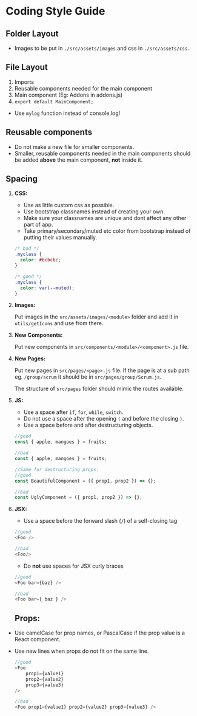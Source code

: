 # Coding Style Guide

## Folder Layout

- Images to be put in `./src/assets/images` and css in `./src/assets/css`.

## File Layout

1. Imports
2. Reusable components needed for the main component
3. Main component (Eg: Addons in addons.js)
4. `export default MainComponent;`

- Use `mylog` function instead of console.log!

## Reusable components

- Do not make a new file for smaller components.
- Smaller, reusable components needed in the main components should be added **above** the main component, **not** inside it.

## Spacing

1. **CSS:**

   - Use as little custom css as possible.
   - Use bootstrap classnames instead of creating your own.
   - Make sure your classnames are unique and dont affect any other part of app.
   - Take primary/secondary/muted etc color from bootstrap instead of putting their values manually.

   ```css
   /* bad */
   .myclass {
     color: #bcbcbc;
   }

   /* good */
   .myclass {
     color: var(--muted);
   }
   ```

2. **Images:**

   Put images in the `src/assets/images/<module>` folder and add it in `utils/getIcons` and use from there.

3. **New Components:**

   Put new components in `src/components/<module>/<component>.js` file.

4. **New Pages:**

   Put new pages in `src/pages/<page>.js` file. If the page is at a sub path eg. `/group/scrum` it should be in `src/pages/group/Scrum.js`.

   The structure of `src/pages` folder should mimic the routes available.

5. **JS:**

   - Use a space after `if`, `for`, `while`, `switch`.
   - Do not use a space after the opening `(` and before the closing `)`.
   - Use a space before and after destructuring objects.

   ```js
   //good
   const { apple, mangoes } = fruits;

   //bad
   const { apple, mangoes } = fruits;

   //Same for destructuring props:
   //good
   const BeautifulComponent = ({ prop1, prop2 }) => {};

   //bad
   const UglyComponent = ({ prop1, prop2 }) => {};
   ```

6. **JSX:**

   - Use a space before the forward slash (`/`) of a self-closing tag

   ```js
   //good
   <Foo />

   //bad
   <Foo/>
   ```

   - Do **not** use spaces for JSX curly braces

   ```js
   //good
   <Foo bar={baz} />

   //bad
   <Foo bar={ baz } />
   ```

   ## **Props:**

- Use camelCase for prop names, or PascalCase if the prop value is a React component.
- Use new lines when props do not fit on the same line.

  ```js
  //good
  <Foo
      prop1={value1}
      prop2={value2}
      prop3={value3}
  />

  //bad
  <Foo prop1={value1} prop2={value2} prop3={value3} />
  ```

